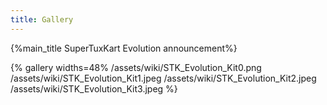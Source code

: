 ```yaml
---
title: Gallery
---
```

{%main_title SuperTuxKart Evolution announcement%}

{% gallery widths=48%
/assets/wiki/STK_Evolution_Kit0.png
/assets/wiki/STK_Evolution_Kit1.jpeg
/assets/wiki/STK_Evolution_Kit2.jpeg
/assets/wiki/STK_Evolution_Kit3.jpeg
%}
